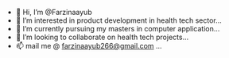 - 👋 Hi, I’m @Farzinaayub
- 👀 I’m interested in product development in health tech sector...
- 🌱 I’m currently pursuing my masters in computer application...
- 💞️ I’m looking to collaborate on health tech projects...
- 📫 mail me @ farzinaayub266@gmail.com ...


